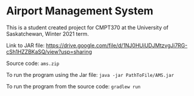 # Airport Management System

This is a student created project for CMPT370 at the University of Saskatchewan, Winter 2021 term.

Link to JAR file: https://drive.google.com/file/d/1NJ0HUiUDJMtzvgJi7RG-cSh1HZZBKaSQ/view?usp=sharing

Source code: `ams.zip`

To run the program using the Jar file: `java -jar PathToFile/AMS.jar`

To run the program from the source code: `gradlew run` 

